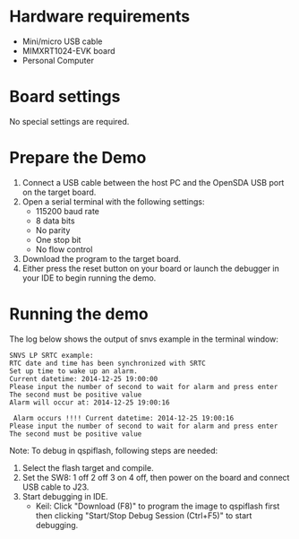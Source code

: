 Hardware requirements
=====================
- Mini/micro USB cable
- MIMXRT1024-EVK board
- Personal Computer

Board settings
============
No special settings are required.

Prepare the Demo
===============
1.  Connect a USB cable between the host PC and the OpenSDA USB port on the target board. 
2.  Open a serial terminal with the following settings:
    - 115200 baud rate
    - 8 data bits
    - No parity
    - One stop bit
    - No flow control
3.  Download the program to the target board.
4.  Either press the reset button on your board or launch the debugger in your IDE to begin running the demo.

Running the demo
================
The log below shows the output of snvs example in the terminal window:
~~~~~~~~~~~~~~~~~~~~~~~~~~~~~~~~~~~
SNVS LP SRTC example:
RTC date and time has been synchronized with SRTC
Set up time to wake up an alarm.
Current datetime: 2014-12-25 19:00:00
Please input the number of second to wait for alarm and press enter
The second must be positive value
Alarm will occur at: 2014-12-25 19:00:16

 Alarm occurs !!!! Current datetime: 2014-12-25 19:00:16
Please input the number of second to wait for alarm and press enter
The second must be positive value

~~~~~~~~~~~~~~~~~~~~~~~~~~~~~~~~~~~

Note:
To debug in qspiflash, following steps are needed:
1. Select the flash target and compile.
2. Set the SW8: 1 off 2 off 3 on 4 off, then power on the board and connect USB cable to J23.
3. Start debugging in IDE.
   - Keil: Click "Download (F8)" to program the image to qspiflash first then clicking "Start/Stop Debug Session (Ctrl+F5)" to start debugging.
